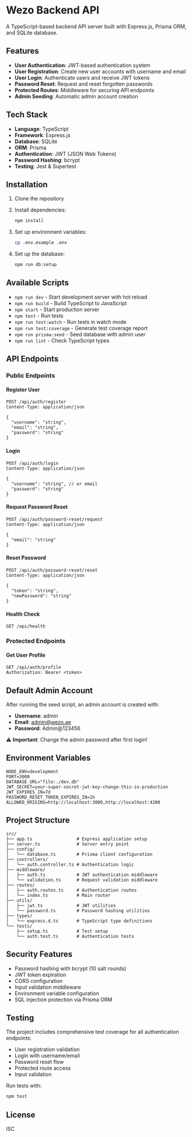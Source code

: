 # Wezo Backend API

A TypeScript-based backend API server built with Express.js, Prisma ORM, and SQLite database.

## Features

- **User Authentication**: JWT-based authentication system
- **User Registration**: Create new user accounts with username and email
- **User Login**: Authenticate users and receive JWT tokens
- **Password Reset**: Request and reset forgotten passwords
- **Protected Routes**: Middleware for securing API endpoints
- **Admin Seeding**: Automatic admin account creation

## Tech Stack

- **Language**: TypeScript
- **Framework**: Express.js
- **Database**: SQLite
- **ORM**: Prisma
- **Authentication**: JWT (JSON Web Tokens)
- **Password Hashing**: bcrypt
- **Testing**: Jest & Supertest

## Installation

1. Clone the repository
2. Install dependencies:
   ```bash
   npm install
   ```

3. Set up environment variables:
   ```bash
   cp .env.example .env
   ```

4. Set up the database:
   ```bash
   npm run db:setup
   ```

## Available Scripts

- `npm run dev` - Start development server with hot reload
- `npm run build` - Build TypeScript to JavaScript
- `npm start` - Start production server
- `npm test` - Run tests
- `npm run test:watch` - Run tests in watch mode
- `npm run test:coverage` - Generate test coverage report
- `npm run prisma:seed` - Seed database with admin user
- `npm run lint` - Check TypeScript types

## API Endpoints

### Public Endpoints

#### Register User
```
POST /api/auth/register
Content-Type: application/json

{
  "username": "string",
  "email": "string",
  "password": "string"
}
```

#### Login
```
POST /api/auth/login
Content-Type: application/json

{
  "username": "string", // or email
  "password": "string"
}
```

#### Request Password Reset
```
POST /api/auth/password-reset/request
Content-Type: application/json

{
  "email": "string"
}
```

#### Reset Password
```
POST /api/auth/password-reset/reset
Content-Type: application/json

{
  "token": "string",
  "newPassword": "string"
}
```

#### Health Check
```
GET /api/health
```

### Protected Endpoints

#### Get User Profile
```
GET /api/auth/profile
Authorization: Bearer <token>
```

## Default Admin Account

After running the seed script, an admin account is created with:
- **Username**: admin
- **Email**: admin@wezo.ae
- **Password**: Admin@123456

⚠️ **Important**: Change the admin password after first login!

## Environment Variables

```env
NODE_ENV=development
PORT=3000
DATABASE_URL="file:./dev.db"
JWT_SECRET=your-super-secret-jwt-key-change-this-in-production
JWT_EXPIRES_IN=7d
PASSWORD_RESET_TOKEN_EXPIRES_IN=1h
ALLOWED_ORIGINS=http://localhost:3000,http://localhost:4200
```

## Project Structure

```
src/
├── app.ts                 # Express application setup
├── server.ts              # Server entry point
├── config/
│   └── database.ts        # Prisma client configuration
├── controllers/
│   └── auth.controller.ts # Authentication logic
├── middleware/
│   ├── auth.ts            # JWT authentication middleware
│   └── validation.ts      # Request validation middleware
├── routes/
│   ├── auth.routes.ts     # Authentication routes
│   └── index.ts           # Main router
├── utils/
│   ├── jwt.ts             # JWT utilities
│   └── password.ts        # Password hashing utilities
├── types/
│   └── express.d.ts       # TypeScript type definitions
└── tests/
    ├── setup.ts           # Test setup
    └── auth.test.ts       # Authentication tests
```

## Security Features

- Password hashing with bcrypt (10 salt rounds)
- JWT token expiration
- CORS configuration
- Input validation middleware
- Environment variable configuration
- SQL injection protection via Prisma ORM

## Testing

The project includes comprehensive test coverage for all authentication endpoints:
- User registration validation
- Login with username/email
- Password reset flow
- Protected route access
- Input validation

Run tests with:
```bash
npm test
```

## License

ISC